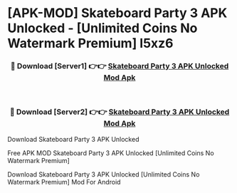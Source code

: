 # [APK-MOD] Skateboard Party 3 APK Unlocked - [Unlimited Coins No Watermark Premium] l5xz6



<div align="center">
<h3>🔴 Download [Server1] 👉👉 <a href="https://momento.my/?title=Skateboard_Party_3_APK_Unlocked">Skateboard Party 3 APK Unlocked Mod Apk</a></h3><br>

<h3>🔴 Download [Server2] 👉👉 <a href="https://momento.my/?title=Skateboard_Party_3_APK_Unlocked">Skateboard Party 3 APK Unlocked Mod Apk</a></h3>
</div>



Download Skateboard Party 3 APK Unlocked 

Free APK MOD Skateboard Party 3 APK Unlocked [Unlimited Coins No Watermark Premium]

Download Skateboard Party 3 APK Unlocked [Unlimited Coins No Watermark Premium] Mod For Android
